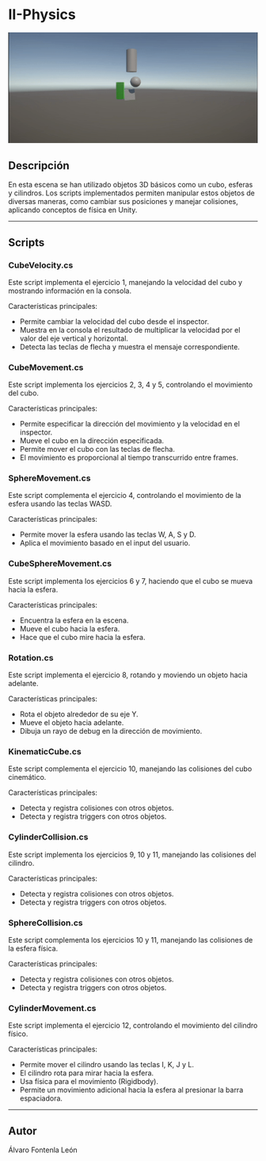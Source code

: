 # II-Physics

![GIF del Proyecto](escena.gif)

## Descripción

En esta escena se han utilizado objetos 3D básicos como un cubo, esferas y cilindros. Los scripts implementados permiten manipular estos objetos de diversas maneras, como cambiar sus posiciones y manejar colisiones, aplicando conceptos de física en Unity.

---

## Scripts

### CubeVelocity.cs

Este script implementa el ejercicio 1, manejando la velocidad del cubo y mostrando información en la consola.

Características principales:
- Permite cambiar la velocidad del cubo desde el inspector.
- Muestra en la consola el resultado de multiplicar la velocidad por el valor del eje vertical y horizontal.
- Detecta las teclas de flecha y muestra el mensaje correspondiente.

### CubeMovement.cs

Este script implementa los ejercicios 2, 3, 4 y 5, controlando el movimiento del cubo.

Características principales:
- Permite especificar la dirección del movimiento y la velocidad en el inspector.
- Mueve el cubo en la dirección especificada.
- Permite mover el cubo con las teclas de flecha.
- El movimiento es proporcional al tiempo transcurrido entre frames.

### SphereMovement.cs

Este script complementa el ejercicio 4, controlando el movimiento de la esfera usando las teclas WASD.

Características principales:
- Permite mover la esfera usando las teclas W, A, S y D.
- Aplica el movimiento basado en el input del usuario.

### CubeSphereMovement.cs

Este script implementa los ejercicios 6 y 7, haciendo que el cubo se mueva hacia la esfera.

Características principales:
- Encuentra la esfera en la escena.
- Mueve el cubo hacia la esfera.
- Hace que el cubo mire hacia la esfera.

### Rotation.cs

Este script implementa el ejercicio 8, rotando y moviendo un objeto hacia adelante.

Características principales:
- Rota el objeto alrededor de su eje Y.
- Mueve el objeto hacia adelante.
- Dibuja un rayo de debug en la dirección de movimiento.

### KinematicCube.cs

Este script complementa el ejercicio 10, manejando las colisiones del cubo cinemático.

Características principales:
- Detecta y registra colisiones con otros objetos.
- Detecta y registra triggers con otros objetos.

### CylinderCollision.cs

Este script implementa los ejercicios 9, 10 y 11, manejando las colisiones del cilindro.

Características principales:
- Detecta y registra colisiones con otros objetos.
- Detecta y registra triggers con otros objetos.

### SphereCollision.cs

Este script complementa los ejercicios 10 y 11, manejando las colisiones de la esfera física.

Características principales:
- Detecta y registra colisiones con otros objetos.
- Detecta y registra triggers con otros objetos.

### CylinderMovement.cs

Este script implementa el ejercicio 12, controlando el movimiento del cilindro físico.

Características principales:
- Permite mover el cilindro usando las teclas I, K, J y L.
- El cilindro rota para mirar hacia la esfera.
- Usa física para el movimiento (Rigidbody).
- Permite un movimiento adicional hacia la esfera al presionar la barra espaciadora.

---

## Autor

Álvaro Fontenla León
